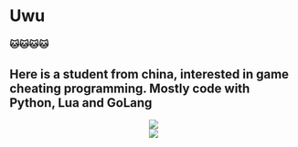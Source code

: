 # Uwu
### 🐱🐱🐱🐱
## Here is a student from china, interested in game cheating programming. Mostly code with Python, Lua and GoLang
<!-- <(function() print('hello world') end)()>   -->

<!-- <div align="center"> <img src="https://github-readme-stats.vercel.app/api/top-langs/?username=sun0225SUN&hide_title=true&hide_border=true&layout=compact&langs_count=6&text_color=000&icon_color=fff&bg_color=0,FFF0F5,FFF0F5,FFF0F5&theme=graywhite" /> </div> -->

<div align="center"> <img src="https://activity-graph.herokuapp.com/graph?username=icealeximino&theme=xcode" /> </div>

<div align="center"> <img src="https://github.com/icealeximino/icealeximino/blob/main/101790864_p0.jpg?raw=true"> </div>

